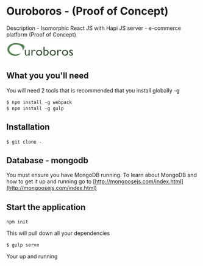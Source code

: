 # Ouroboros - (Proof of Concept)

Description - Isomorphic React JS with Hapi JS server - e-commerce platform (Proof of Concept)

![](https://raw.githubusercontent.com/markhext/ouroboros-poc/master/logo-single.png)

## What you you'll need

You will need 2 tools that is recommended that you install globally -g

```
$ npm install -g webpack
$ npm install -g gulp

```

## Installation

```
$ git clone -

```

## Database - mongodb

You must ensure you have MongoDB running. To learn about MongoDB and how to get it up and running go to [http://mongoosejs.com/index.html](http://mongoosejs.com/index.html)

## Start the application

```
npm init

```
This will pull down all your dependencies

```
$ gulp serve

```

Your up and running


